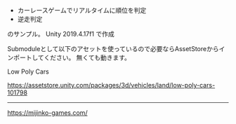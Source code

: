 * カーレースゲームでリアルタイムに順位を判定
* 逆走判定

のサンプル。
Unity 2019.4.17f1 で作成

Submoduleとして以下のアセットを使っているので必要ならAssetStoreからインポートしてください。
無くても動きます。


Low Poly Cars

https://assetstore.unity.com/packages/3d/vehicles/land/low-poly-cars-101798


---
https://mijinko-games.com/
